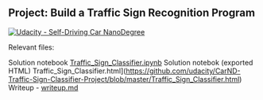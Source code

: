 ## Project: Build a Traffic Sign Recognition Program
[![Udacity - Self-Driving Car NanoDegree](https://s3.amazonaws.com/udacity-sdc/github/shield-carnd.svg)](http://www.udacity.com/drive)


Relevant files:

Solution notebook [Traffic_Sign_Classifier.ipynb](https://github.com/udacity/CarND-Traffic-Sign-Classifier-Project/blob/master/Traffic_Sign_Classifier.ipynb)
Solution notebok (exported HTML) Traffic_Sign_Classifier.html](https://github.com/udacity/CarND-Traffic-Sign-Classifier-Project/blob/master/Traffic_Sign_Classifier.html)
Writeup - [writeup.md](https://github.com/nlandjev/udacity-carnd-p2/blob/master/writeup.md)

